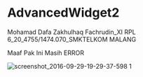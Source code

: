 # AdvancedWidget2


Mohamad Dafa Zakhulhaq Fachrudin_XI RPL 6_20_4755/1474.070_SMKTELKOM MALANG

Maaf Pak Ini Masih ERROR

![screenshot_2016-09-29-19-29-37-598 1](https://cloud.githubusercontent.com/assets/22130797/18954181/fa18cc18-867b-11e6-8ee2-f66c2bbc7549.png)

